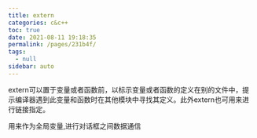 ```yaml
---
title: extern
categories: c&c++
toc: true
date: 2021-08-11 19:18:35
permalink: /pages/231b4f/
tags: 
  - null
sidebar: auto
---
```


extern可以置于变量或者函数前，以标示变量或者函数的定义在别的文件中，提示编译器遇到此变量和函数时在其他模块中寻找其定义。此外extern也可用来进行链接指定。

用来作为全局变量,进行对话框之间数据通信